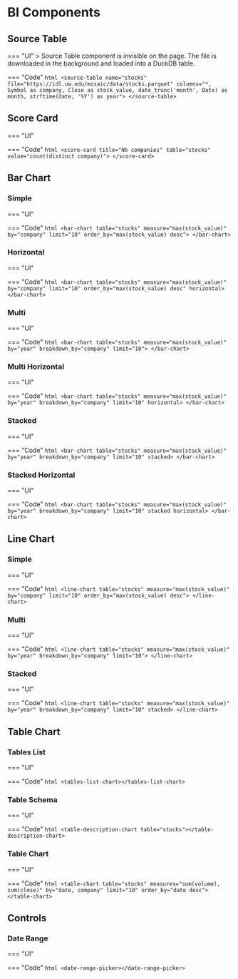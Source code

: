 # BI Components


## Source Table

=== "UI"
    > Source Table component is invisible on the page. The file is downloaded in the background and loaded into a DuckDB table.
    <source-table
      name="stocks"
      file="https://idl.uw.edu/mosaic/data/stocks.parquet"
      columns="*, Symbol as company, Close as stock_value, date_trunc('month', Date) as month, strftime(date, '%Y') as year">
    </source-table>

=== "Code"
    ``` html
    <source-table
      name="stocks"
      file="https://idl.uw.edu/mosaic/data/stocks.parquet"
      columns="*, Symbol as company, Close as stock_value, date_trunc('month', Date) as month, strftime(date, '%Y') as year">
    </source-table>
    ```




## Score Card

=== "UI"
    <score-card
      title="Nb companies"
      table="stocks"
      value="count(distinct company)">
    </score-card>

=== "Code"
    ``` html
    <score-card
      title="Nb companies"
      table="stocks"
      value="count(distinct company)">
    </score-card>
    ```


## Bar Chart

### Simple

=== "UI"
    <bar-chart
      table="stocks"
      measure="max(stock_value)"
      by="company"
      limit="10"
      order_by="max(stock_value) desc">
    </bar-chart>

=== "Code"
    ``` html
    <bar-chart
      table="stocks"
      measure="max(stock_value)"
      by="company"
      limit="10"
      order_by="max(stock_value) desc">
    </bar-chart>
    ```

### Horizontal

=== "UI"
    <bar-chart
      table="stocks"
      measure="max(stock_value)"
      by="company"
      limit="10"
      order_by="max(stock_value) desc"
      horizontal>
    </bar-chart>

=== "Code"
    ``` html
    <bar-chart
      table="stocks"
      measure="max(stock_value)"
      by="company"
      limit="10"
      order_by="max(stock_value) desc"
      horizontal>
    </bar-chart>
    ```


### Multi

=== "UI"
    <bar-chart
      table="stocks"
      measure="max(stock_value)"
      by="year"
      breakdown_by="company"
      limit="10">
    </bar-chart>

=== "Code"
    ``` html
    <bar-chart
      table="stocks"
      measure="max(stock_value)"
      by="year"
      breakdown_by="company"
      limit="10">
    </bar-chart>
    ```


### Multi Horizontal

=== "UI"
    <bar-chart
      table="stocks"
      measure="max(stock_value)"
      by="year"
      breakdown_by="company"
      limit="10"
      horizontal>
    </bar-chart>

=== "Code"
    ``` html
    <bar-chart
      table="stocks"
      measure="max(stock_value)"
      by="year"
      breakdown_by="company"
      limit="10"
      horizontal>
    </bar-chart>
    ```



### Stacked

=== "UI"
    <bar-chart
      table="stocks"
      measure="max(stock_value)"
      by="year"
      breakdown_by="company"
      limit="10"
      stacked>
    </bar-chart>

=== "Code"
    ``` html
    <bar-chart
      table="stocks"
      measure="max(stock_value)"
      by="year"
      breakdown_by="company"
      limit="10"
      stacked>
    </bar-chart>
    ```


### Stacked Horizontal

=== "UI"
    <bar-chart
      table="stocks"
      measure="max(stock_value)"
      by="year"
      breakdown_by="company"
      limit="10"
      stacked
      horizontal>
    </bar-chart>

=== "Code"
    ``` html
    <bar-chart
      table="stocks"
      measure="max(stock_value)"
      by="year"
      breakdown_by="company"
      limit="10"
      stacked
      horizontal>
    </bar-chart>
    ```




## Line Chart

### Simple

=== "UI"
    <line-chart
      table="stocks"
      measure="max(stock_value)"
      by="company"
      limit="10"
      order_by="max(stock_value) desc">
    </line-chart>

=== "Code"
    ``` html
    <line-chart
      table="stocks"
      measure="max(stock_value)"
      by="company"
      limit="10"
      order_by="max(stock_value) desc">
    </line-chart>
    ```

### Multi

=== "UI"
    <line-chart
      table="stocks"
      measure="max(stock_value)"
      by="year"
      breakdown_by="company"
      limit="10">
    </line-chart>

=== "Code"
    ``` html
    <line-chart
      table="stocks"
      measure="max(stock_value)"
      by="year"
      breakdown_by="company"
      limit="10">
    </line-chart>
    ```



### Stacked

=== "UI"
    <line-chart
      table="stocks"
      measure="max(stock_value)"
      by="year"
      breakdown_by="company"
      limit="10"
      stacked>
    </line-chart>

=== "Code"
    ``` html
    <line-chart
      table="stocks"
      measure="max(stock_value)"
      by="year"
      breakdown_by="company"
      limit="10"
      stacked>
    </line-chart>
    ```




## Table Chart


### Tables List

=== "UI"
    <tables-list-chart></tables-list-chart>

=== "Code"
    ``` html
    <tables-list-chart></tables-list-chart>
    ```


### Table Schema

=== "UI"
    <table-description-chart table="stocks"></table-description-chart>

=== "Code"
    ``` html
    <table-description-chart table="stocks"></table-description-chart>
    ```


### Table Chart

=== "UI"
    <table-chart
      table="stocks"
      measures="sum(volume), sum(close)"
      by="date, company"
      limit="10"
      order_by="date desc">
    </table-chart>

=== "Code"
    ``` html
    <table-chart
      table="stocks"
      measures="sum(volume), sum(close)"
      by="date, company"
      limit="10"
      order_by="date desc">
    </table-chart>
    ```





## Controls

### Date Range

=== "UI"
    <date-range-picker></date-range-picker>

=== "Code"
    ``` html
    <date-range-picker></date-range-picker>
    ```





<script type="module" src="../../src/connectors/duckdb.js"></script>
<script type="module" src="../../src/components/source_tables.js"></script>
<script type="module" src="../../src/components/echarts.js"></script>
<script type="module" src="../../src/components/datatable.js"></script>
<script type="module" src="../../src/components/score_cards.js"></script>
<script type="module" src="../../src/components/date_range_picker.js"></script>
